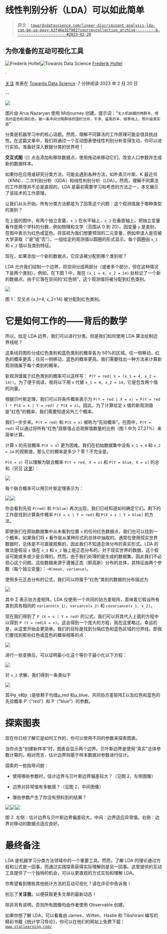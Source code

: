 # 线性判别分析（LDA）可以如此简单

> 原文：[`towardsdatascience.com/linear-discriminant-analysis-lda-can-be-so-easy-b3f46e32f982?source=collection_archive---------8-----------------------#2023-02-20`](https://towardsdatascience.com/linear-discriminant-analysis-lda-can-be-so-easy-b3f46e32f982?source=collection_archive---------8-----------------------#2023-02-20)

## 为你准备的互动可视化工具

[](https://medium.com/@frederikho?source=post_page-----b3f46e32f982--------------------------------)![Frederik Holtel](https://medium.com/@frederikho?source=post_page-----b3f46e32f982--------------------------------)[](https://towardsdatascience.com/?source=post_page-----b3f46e32f982--------------------------------)![Towards Data Science](https://towardsdatascience.com/?source=post_page-----b3f46e32f982--------------------------------) [Frederik Holtel](https://medium.com/@frederikho?source=post_page-----b3f46e32f982--------------------------------)

·

[关注](https://medium.com/m/signin?actionUrl=https%3A%2F%2Fmedium.com%2F_%2Fsubscribe%2Fuser%2Fde281205c742&operation=register&redirect=https%3A%2F%2Ftowardsdatascience.com%2Flinear-discriminant-analysis-lda-can-be-so-easy-b3f46e32f982&user=Frederik+Holtel&userId=de281205c742&source=post_page-de281205c742----b3f46e32f982---------------------post_header-----------) 发表在 [Towards Data Science](https://towardsdatascience.com/?source=post_page-----b3f46e32f982--------------------------------) ·7 分钟阅读·2023 年 2 月 20 日[](https://medium.com/m/signin?actionUrl=https%3A%2F%2Fmedium.com%2F_%2Fvote%2Ftowards-data-science%2Fb3f46e32f982&operation=register&redirect=https%3A%2F%2Ftowardsdatascience.com%2Flinear-discriminant-analysis-lda-can-be-so-easy-b3f46e32f982&user=Frederik+Holtel&userId=de281205c742&source=-----b3f46e32f982---------------------clap_footer-----------)

--

[](https://medium.com/m/signin?actionUrl=https%3A%2F%2Fmedium.com%2F_%2Fbookmark%2Fp%2Fb3f46e32f982&operation=register&redirect=https%3A%2F%2Ftowardsdatascience.com%2Flinear-discriminant-analysis-lda-can-be-so-easy-b3f46e32f982&source=-----b3f46e32f982---------------------bookmark_footer-----------)![](img/5f710a7c3c6c2686a4fca1620a2c6619.png)

图片由 Arus Nazaryan 使用 Midjourney 创建。提示词：“`无人机拍摄的两群羊，明亮的蓝色和深红色，被一条中间分隔群体的围栏分开，干净、逼真的羊，绿草地上，照片级真实感`”

分类是机器学习中的核心话题。然而，理解不同算法的工作原理可能会很具挑战性。在这篇文章中，我们将通过一个互动图表使线性判别分析变得生动，你可以进行实验。准备好深入数据分类的世界吧！

**交互式图** 👇🏽 点击添加和移除数据点，使用拖动来移动它们。改变人口参数并生成新的数据样本。

如果你在应用或研究分类方法，可能会遇到各种方法，如朴素贝叶斯、K 最近邻（KNN）、二次判别分析（QDA）和线性判别分析（LDA）。然而，理解不同算法的工作原理并不总是直观的。LDA 是最初需要学习和考虑的方法之一，本文展示了该技术的工作原理。

让我们从头开始。所有分类方法都是为了回答这个问题：这个观测值属于哪种类型的类别？

在上面的图中，有两个独立变量，`x_1` 在水平轴上，`x_2` 在垂直轴上。把独立变量看作是两个学科的分数，例如物理和文学（范围从 0 到 20）。因变量 `y` 是类别，在图中表示为红色或蓝色。将其视为我们想要预测的二元变量，例如申请人是否被大学录取（“是”或“否”）。一组给定的观测值以圆圈的形式显示。每个圆圈由 `x_1` 和 `x_2` 值以及类别特征。

现在，如果添加一个新的数据点，它应该被分配到哪个类别呢？

LDA 允许我们绘制一个边界，将空间分成两部分（或者多个部分，但在这种情况下是两个类别）。例如，在下图 1 中，我在 `(x_1 = 4, x_2 = 14)` 处标记了一个新的数据点。由于它落在空间的“红色侧”，这个观测值将被分配到红色类别。

![](img/03f247a59ed97037b70563a516d9fdc9.png)

图 1：交叉点 (x_1=4, x_2=14) 被分配到红色类别。

# 它是如何工作的——背后的数学

所以，给定 LDA 边界，我们可以进行分类。但是我们如何使用 LDA 算法绘制边界线呢？

这条线将图形分成红色类别和蓝色类别的概率各为 50%的区域。往一侧移动，红色的概率更高；往另一侧移动，蓝色的概率更高。我们需要找出一种方法来计算新观测值属于每个类别的概率。

新观测值属于红色类别的概率可以这样写： `P(Y = red| X = (x_1 = 4, x_2 = 14))`。为了便于阅读，我将以下用 `x` 代替 `x_1 = 4, x_2 = 14`，它是包含两个值的向量。

根据贝叶斯定理，我们可以将条件概率表示为 `P(Y = red | X = x) = P(Y = red ) * P(X = x | Y = red) / P(X = x)`。因此，为了计算给定 x 值的新观测值是“红色”的概率，我们需要知道另外三个概率。

我们一步步来。`P(Y = red)` 和 `P(X = x)` 被称为“先验概率”。在图中，`P(Y = red)` 可以通过将所有“红色”观察值占总观察值数量的比例（图 1 中为 27,27%）来简单计算。

计算 `x` 的先验概率 `P(X = x)` 更为困难。我们在初始数据集中没有 `x_1 = 4` 和 `x_2 = 14` 的观察值，那么它的概率是多少？零？不完全是。

`P(X = x)` 可以理解为联合概率 `P(Y = red, X = x)` 和 `P(Y = blue, X = x)` 的总和（另见 [这里](https://stats.stackexchange.com/questions/294080/proof-of-a-modified-bayes-theorem/601390#601390)）：

![](img/799fcbe610da7c6556a979336e1d23ab.png)

每个联合概率可以用贝叶斯定理表示为：

![](img/24085fa6839e75ef86e639e814ace775.png)![](img/c151ed9d4013af48cf428953eb9cf508.png)

你会看到先验 `P(red)` 和 `P(blue)` 再次出现，我们已经知道如何确定它们。剩下的工作是找到计算条件概率 `P(X = x | Y = red)` 和 `P(X = x | Y = blue)` 的方法。

即使我们在原始数据集中从未看到位置 `x` 的任何红色数据点，我们也可以找到一个概率，如果我们将 `x` 看作是从某种形式的总体中抽取的。通常在使用现实世界数据时，总体是不可直接观察的，因此我们不知道总体分布的真实形式。LDA 的做法是假设 `x` 值在 `x_1` 和 `x_2` 轴上是正态分布的。对于现实世界的数据，这个假设可能或多或少是合理的。然而，由于我们处理的是生成的数据集，因此我们不必担心这个问题。这些数据来源于遵循正态（即高斯）分布的总体，其特征由两个参数（每个独立变量）：`~N(mean, variance)`。

使用多元正态分布的公式，我们可以将属于“红色”类别的数据的分布描述为

![](img/4b4031dc61db91365394f8ba1779263f.png)

其中 Σ 表示协方差矩阵。LDA 仅使用一个共同的协方差矩阵，意味着它假设所有类别具有相同的 `variance(x_1)`、`variance(x_2)` 和 `covariance(x_1, x_2)`。

现在我们得到了 `P (X = x | Y = red)` 的公式，我们可以将其代入上面的方程中以得到 `P (Y = red|X = x)`。这会得到一个庞大的方程，我在这里略过。幸运的是，从这里开始会更简单。我们的目标是找到分隔红色和蓝色区域的分界线，即我们要找到那些红色或蓝色的概率相等的点：

![](img/67b338ecddf9e092b8ae3e60bb63bd78.png)

进行一些变换后，可以证明最小化这个等价于最小化以下方程：

![](img/108550b5f8c0466072a963be46d35546.png)

对 `x_2` 求解，我们得到一条类似于

![](img/100c7df1aaca3863d287b1c2f5f0ed2a.png)

其中`β_0`和`β_1`是依赖于均值µ_red 和µ_blue、共同协方差矩阵Σ以及红色和蓝色的先验概率 P（“red”）和 P（“blue”）的参数。

# 探索图表

现在你已经了解它是如何工作的，你可以使用不同的参数来探索图表。

当你点击“创建新样本”时，图表会显示两个边界。贝叶斯边界是使用“真实”总体参数计算的。相对而言，估计边界则基于样本数据对参数进行估计。

探索的一些指导问题：

+   使用哪些参数时，估计边界与贝叶斯边界偏差较大？（见图 2，左侧图像）

+   边界对异常值有多敏感？（见图 2，中间图像）

+   哪些参数产生了你没有预料到的结果？

![](img/649cf2e543b218c92974395aae814f8b.png)![](img/a0465c6200f9b51fbca9d93cb6399d9f.png)![](img/bf0cdda45ba59b21e6f72ba1f0ecfcaf.png)

图 2\. 左侧：估计边界与贝叶斯边界偏差较大。中间：边界适应异常值。右侧：边界对移动的数据点适应良好。

# 最终备注

LDA 是机器学习分类方法领域中的一个重要工具。然而，了解 LDA 的理论通过方程和公式是一回事，而通过实践探索获得实际理解则是另一回事。这里提供的互动工具提供了一个独特的机会，可以以更直观的方式实验和理解 LDA。

你希望看到哪些其他统计方法的互动可视化？请在评论中告诉我！

别忘了**关注我**，以便获取更多文章的最新动态！

除非另有说明，否则所有图像均由作者使用 Observable 创建。

如果你想了解 LDA，可以看看由 James、Witten、Hastie 和 Tibshirani 编写的精彩书籍《统计学习导论》，你可以在他们的网站上免费下载：[`www.statlearning.com/`](https://www.statlearning.com/)
